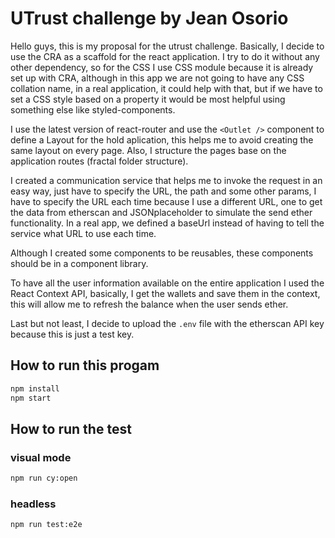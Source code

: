 # UTrust challenge by Jean Osorio

Hello guys, this is my proposal for the utrust challenge. Basically, I decide to use the CRA as a scaffold for the react application. I try to do it without any other dependency, so for the CSS I use CSS module because it is already set up with CRA, although in this app we are not going to have any CSS collation name, in a real application, it could help with that, but if we have to set a CSS style based on a property it would be most helpful using something else like styled-components.

I use the latest version of react-router and use the `<Outlet />` component to define a Layout for the hold aplication, this helps me to avoid creating the same layout on every page. Also, I structure the pages base on the application routes (fractal folder structure). 

I created a communication service that helps me to invoke the request in an easy way, just have to specify the URL, the path and some other params, I have to specify the URL each time because I use a different URL, one to get the data from etherscan and JSONplaceholder to simulate the send ether functionality. In a real app, we defined a baseUrl instead of having to tell the service what URL to use each time. 

Although I created some components to be reusables, these components should be in a component library. 

To have all the user information available on the entire application I used the React Context API, basically, I get the wallets and save them in the context, this will allow me to refresh the balance when the user sends ether.

Last but not least, I decide to upload the `.env` file with the etherscan API key because this is just a test key. 

## How to run this progam

```bash
npm install
npm start
```

## How to run the test

### visual mode
```bash
npm run cy:open
```

### headless

```bash
npm run test:e2e
```






